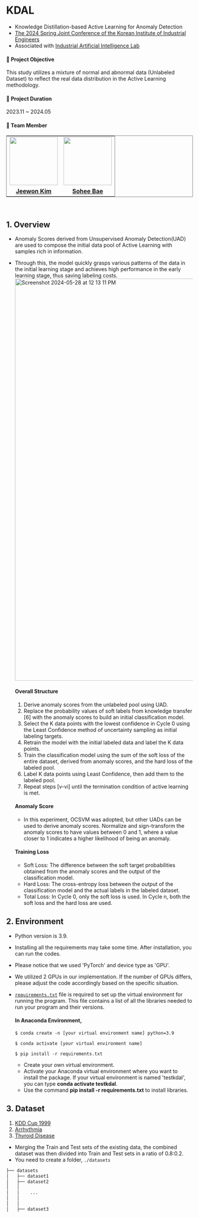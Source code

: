 # KDAL
- Knowledge Distillation-based Active Learning for Anomaly Detection
- [The 2024 Spring Joint Conference of the Korean Institute of Industrial Engineers](https://kiie.org/Conference/ConferenceView.asp?AC=0&CODE=CC20240101&CpPage=248#CONF)
- Associated with [Industrial Artificial Intelligence Lab](https://iai.seoultech.ac.kr/index.do)

#### 📍 Project Objective
This study utilizes a mixture of normal and abnormal data (Unlabeled Dataset) to reflect the real data distribution in the Active Learning methodology.

#### 📍 Project Duration
2023.11 ~ 2024.05

#### 📍 Team Member

<table style="border: 0.5px solid gray">
 <tr>
    <td align="center"><a href="https://github.com/jeewonkimm2"><img src="https://avatars.githubusercontent.com/u/108987773?v=4" width="130px;" alt=""></td>
    <td align="center" style="border-right : 0.5px solid gray"><a href="https://github.com/bae-sohee"><img src="https://avatars.githubusercontent.com/u/123538321?v=4" width="130px;" alt=""></td>

  </tr>
  <tr>
    <td align="center"><a href="https://github.com/jeewonkimm2"><b>Jeewon Kim</b></td>
    <td align="center" style="border-right : 0.5px solid gray"><a href="https://github.com/bae-sohee"><b>Sohee Bae</b></td>
  </tr>
</table>
<br/>


## 1. Overview
- Anomaly Scores derived from Unsupervised Anomaly Detection(UAD) are used to compose the initial data pool of Active Learning with samples rich in information.
- Through this, the model quickly grasps various patterns of the data in the initial learning stage and achieves high performance in the early learning stage, thus saving labeling costs.
  <img width="1085" alt="Screenshot 2024-05-28 at 12 13 11 PM" src="https://github.com/jeewonkimm2/KDAL/assets/108987773/823aee57-01c5-4870-95c9-64a48bd68e1c">

  #### Overall Structure
  1. Derive anomaly scores from the unlabeled pool using UAD.
  2. Replace the probability values of soft labels from knowledge transfer [6] with the anomaly scores to build an initial classification model.
  3. Select the K data points with the lowest confidence in Cycle 0 using the Least Confidence method of uncertainty sampling as initial labeling targets.
  4. Retrain the model with the initial labeled data and label the K data points.
  5. Train the classification model using the sum of the soft loss of the entire dataset, derived from anomaly scores, and the hard loss of the labeled pool.
  6. Label K data points using Least Confidence, then add them to the labeled pool.
  7. Repeat steps [v-vi] until the termination condition of active learning is met.
 
  #### Anomaly Score
  - In this experiment, OCSVM was adopted, but other UADs can be used to derive anomaly scores. Normalize and sign-transform the anomaly scores to have values between 0 and 1, where a value closer to 1 indicates a higher likelihood of being an anomaly.
 
  #### Training Loss
  - Soft Loss: The difference between the soft target probabilities obtained from the anomaly scores and the output of the classification model.
  - Hard Loss: The cross-entropy loss between the output of the classification model and the actual labels in the labeled dataset.
  - Total Loss: In Cycle 0, only the soft loss is used. In Cycle n, both the soft loss and the hard loss are used.
 
 ## 2. Environment
- Python version is 3.9.
- Installing all the requirements may take some time. After installation, you can run the codes.
- Please notice that we used 'PyTorch' and device type as 'GPU'.
- We utilized 2 GPUs in our implementation. If the number of GPUs differs, please adjust the code accordingly based on the specific situation.
- [```requirements.txt```](https://github.com/jeewonkimm2/KDAL/blob/main/requirements.txt) file is required to set up the virtual environment for running the program. This file contains a list of all the libraries needed to run your program and their versions.

    #### In **Anaconda** Environment,

  ```
  $ conda create -n [your virtual environment name] python=3.9
  
  $ conda activate [your virtual environment name]
  
  $ pip install -r requirements.txt
  ```

  - Create your own virtual environment.
  - Activate your Anaconda virtual environment where you want to install the package. If your virtual environment is named 'testkdal', you can type **conda activate testkdal**.
  - Use the command **pip install -r requirements.txt** to install libraries.

 ## 3. Dataset
 1. [KDD Cup 1999](https://kdd.ics.uci.edu/databases/kddcup99/kddcup99)
 2. [Arrhythmia](https://archive.ics.uci.edu/dataset/5/arrhythmia)
 3. [Thyroid Disease](https://archive.ics.uci.edu/dataset/102/thyroid+disease)
 - Merging the Train and Test sets of the existing data, the combined dataset was then divided into Train and Test sets in a ratio of 0.8:0.2.
 - You need to create a folder, `./datasets`

  ```bash
  ├── datasets
  │   ├── dataset1
  │   ├── dataset2
  │   │
  │   │    ...
  │   │
  │   │
  │   ├── dataset3
```
